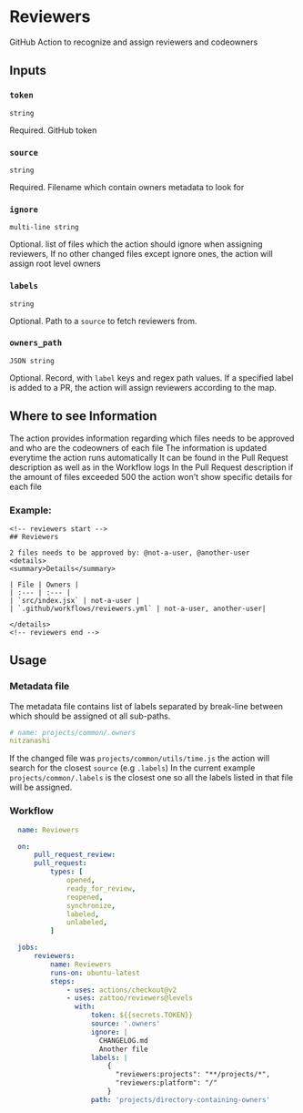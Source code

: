 # Reviewers

GitHub Action to recognize and assign reviewers and codeowners

## Inputs

### `token`

`string`

Required. GitHub token

### `source`

`string`

Required. Filename which contain owners metadata to look for

### `ignore`

`multi-line string`

Optional. list of files which the action should ignore when assigning reviewers, If no other changed files except ignore ones, the action will assign root level owners

### `labels`

`string`

Optional. Path to a `source` to fetch reviewers from.

### `owners_path`

`JSON string`

Optional. Record, with `label` keys and regex path values. If a specified label is added to a PR, the action will assign reviewers according to the map.

## Where to see Information

The action provides information regarding which files needs to be approved and who are the codeowners of each file
The information is updated everytime the action runs automatically
It can be found in the Pull Request description as well as in the Workflow logs
In the Pull Request description if the amount of files exceeded 500 the action won't show specific details for each file

### Example:

```
<!-- reviewers start -->
## Reviewers

2 files needs to be approved by: @not-a-user, @another-user
<details>
<summary>Details</summary>

| File | Owners |
| :--- | :--- |
| `src/index.jsx` | not-a-user |
| `.github/workflows/reviewers.yml` | not-a-user, another-user|

</details>
<!-- reviewers end -->
```

## Usage

### Metadata file
The metadata file contains list of labels separated by break-line between which should be assigned ot all sub-paths.
```yml
# name: projects/common/.owners
nitzanashi
```

If the changed file was `projects/common/utils/time.js` the action will search for the closest `source` (e.g `.labels`)
In the current example `projects/common/.labels` is the closest one so all the labels listed in that file will be assigned.

### Workflow

````yaml
  name: Reviewers

  on:
      pull_request_review:
      pull_request:
          types: [
              opened,
              ready_for_review,
              reopened,
              synchronize,
              labeled,
              unlabeled,
          ]

  jobs:
      reviewers:
          name: Reviewers
          runs-on: ubuntu-latest
          steps:
              - uses: actions/checkout@v2
              - uses: zattoo/reviewers@levels
                with:
                    token: ${{secrets.TOKEN}}
                    source: '.owners'
                    ignore: |
                      CHANGELOG.md
                      Another file
                    labels: |
                        {
                          "reviewers:projects": "**/projects/*",
                          "reviewers:platform": "/"
                        }
                    path: 'projects/directory-containing-owners'
````
